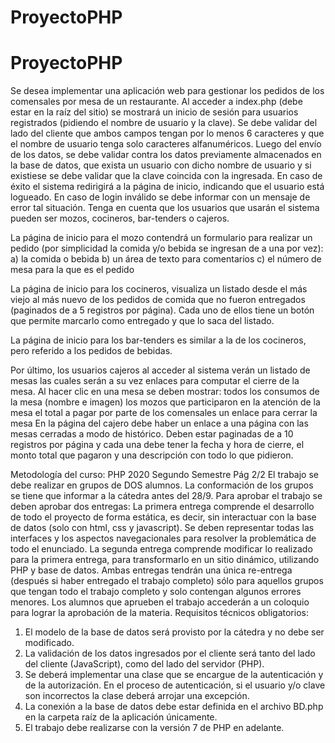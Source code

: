 # ProyectoPHP
# ProyectoPHP

Se desea implementar una aplicación web para gestionar los pedidos de los comensales por mesa de un restaurante.
Al acceder a index.php (debe estar en la raíz del sitio) se mostrará un inicio de sesión para usuarios registrados (pidiendo el nombre de usuario y la clave). Se debe validar del lado del cliente que ambos campos tengan por lo menos 6 caracteres y que el nombre de usuario tenga
solo caracteres alfanuméricos. Luego del envío de los datos, se debe validar contra los datos previamente almacenados en la base de datos, que exista un usuario con dicho nombre de usuario y si existiese se debe validar que la clave coincida con la ingresada. En caso de éxito el
sistema redirigirá a la página de inicio, indicando que el usuario está logueado. En caso de login inválido se debe informar con un mensaje de error tal situación.
Tenga en cuenta que los usuarios que usarán el sistema pueden ser mozos, cocineros,
bar-tenders o cajeros.

La página de inicio para el mozo contendrá un formulario para realizar un pedido (por simplicidad la comida y/o bebida se ingresan de a una por vez):
a) la comida o bebida
b) un área de texto para comentarios
c) el número de mesa para la que es el pedido

La página de inicio para los cocineros, visualiza un listado desde el más viejo al más nuevo de los pedidos de comida que no fueron entregados (paginados de a 5 registros por página). Cada uno de ellos tiene un botón que permite marcarlo como entregado y que lo saca del listado.

La página de inicio para los bar-tenders es similar a la de los cocineros, pero referido a los pedidos de bebidas.

Por último, los usuarios cajeros al acceder al sistema verán un listado de mesas las cuales serán a su vez enlaces para computar el cierre de la mesa. Al hacer clic en una mesa se deben mostrar:
todos los consumos de la mesa (nombre e imagen)
los mozos que participaron en la atención de la mesa
el total a pagar por parte de los comensales
un enlace para cerrar la mesa
En la página del cajero debe haber un enlace a una página con las mesas cerradas a modo de histórico. Deben estar paginadas de a 10 registros por página y cada una debe tener la fecha y hora de cierre, el monto total que pagaron y una descripción con todo lo que pidieron.


Metodología del curso:
PHP 2020 Segundo Semestre
Pág 2/2
El trabajo se debe realizar en grupos de DOS alumnos. La conformación de los grupos se
tiene que informar a la cátedra antes del 28/9.
Para aprobar el trabajo se deben aprobar dos entregas:
La primera entrega comprende el desarrollo de todo el proyecto de forma
estática, es decir, sin interactuar con la base de datos (solo con html, css y
javascript). Se deben representar todas las interfaces y los aspectos
navegacionales para resolver la problemática de todo el enunciado.
La segunda entrega comprende modificar lo realizado para la primera entrega,
para transformarlo en un sitio dinámico, utilizando PHP y base de datos.
Ambas entregas tendrán una única re-entrega (después si haber entregado el
trabajo completo) sólo para aquellos grupos que tengan todo el trabajo completo
y solo contengan algunos errores menores.
Los alumnos que aprueben el trabajo accederán a un coloquio para lograr la
aprobación de la materia.
Requisitos técnicos obligatorios:
1. El modelo de la base de datos será provisto por la cátedra y no debe ser modificado.
2. La validación de los datos ingresados por el cliente será tanto del lado del cliente
(JavaScript), como del lado del servidor (PHP).
3. Se deberá implementar una clase que se encargue de la autenticación y de la
autorización. En el proceso de autenticación, si el usuario y/o clave son incorrectos la
clase deberá arrojar una excepción.
4. La conexión a la base de datos debe estar definida en el archivo BD.php en la carpeta
raíz de la aplicación únicamente.
5. El trabajo debe realizarse con la versión 7 de PHP en adelante.